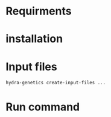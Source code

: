 # Requirments

# installation

# Input files

`hydra-genetics create-input-files ...`

# Run command
